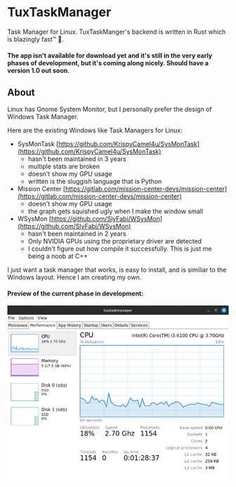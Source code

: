 # TuxTaskManager
Task Manager for Linux. TuxTaskManger's backend is written in Rust which is blazingly fast™ 🚀.

#### The app isn't available for download yet and it's still in the very early phases of development, but it's coming along nicely. Should have a version 1.0 out soon.

## About
Linux has Gnome System Monitor, but I personally prefer the design of Windows Task Manager.  

Here are the existing Windows like Task Managers for Linux:  
- SysMonTask [https://github.com/KrispyCamel4u/SysMonTask](https://github.com/KrispyCamel4u/SysMonTask)
	- hasn't been maintained in 3 years
	- multiple stats are broken
	- doesn't show my GPU usage
	- written is the sluggish language that is Python
- Mission Center [https://gitlab.com/mission-center-devs/mission-center](https://gitlab.com/mission-center-devs/mission-center)
	- doesn't show my GPU usage
	- the graph gets squished ugly when I make the window small
- WSysMon [https://github.com/SlyFabi/WSysMon](https://github.com/SlyFabi/WSysMon)
	- hasn't been maintained in 2 years
	- Only NVIDIA GPUs using the proprietary driver are detected
	- I couldn't figure out how compile it successfully. This is just me being a noob at C++

I just want a task manager that works, is easy to install, and is similiar to the Windows layout. Hence I am creating my own.


#### Preview of the current phase in development:
![screenshot](https://github.com/vExcess/TuxTaskManager/blob/master/preview.png?raw=true)
